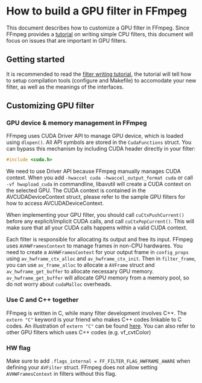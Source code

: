 # How to build a GPU filter in FFmpeg

This document describes how to customize a GPU filter in FFmpeg. Since FFmpeg provides a [tutorial](../ffmpeg-gpu/doc/writing_filters.txt) on writing simple CPU filters, this document will focus on issues that are important in GPU filters.

## Getting started

It is recommended to read the [filter writing tutorial](../ffmpeg-gpu/doc/writing_filters.txt), the tutorial will tell how to setup compilation tools (configure and Makefile) to accomodate your new filter, as well as the meanings of the interfaces.

## Customizing GPU filter

### GPU device & memory management in FFmpeg

FFmpeg uses CUDA Driver API to manage GPU device, which is loaded using `dlopen()`. All API symbols are stored in the `CudaFunctions` struct. You can bypass this mechanism by including CUDA header directly in your filter:

```cpp
#include <cuda.h>
```

We need to use Driver API because FFmpeg manually manages CUDA context. When you add `-hwaccel cuda -hwaccel_output_format cuda` or call `-vf hwupload_cuda` in commandline, libavutil will create a CUDA context on the selected GPU. The CUDA context is contained in the AVCUDADeviceContext struct, please refer to the sample GPU filters for how to access AVCUDADeviceContext. 

When implementing your GPU filter, you should call `cuCtxPushCurrent()` before any explicit/implicit CUDA calls, and call `cuCtxPopCurrent()`. This will make sure that all your CUDA calls happens within a valid CUDA context.

Each filter is responsible for allocating its output and free its input. FFmpeg uses `AVHWFramesContext` to manage frames in non-CPU hardwares. You need to create a `AVHWFramesContext` for your output frame in `config_props` using `av_hwframe_ctx_alloc` and `av_hwframe_ctx_init`. Then in `filter_frame`, you can use `av_frame_alloc` to allocate a `AVFrame` struct and `av_hwframe_get_buffer` to allocate necessary GPU memory. `av_hwframe_get_buffer` will allocate GPU memory from a memory pool, so do not worry about `cudaMalloc` overheads.

### Use C and C++ together

FFmpeg is written in C, while many filter development involves C++. The `extern "C"` keyword is your friend who makes C++ codes linkable to C codes. An illustration of `extern "C"` can be found [here](https://isocpp.org/wiki/faq/mixing-c-and-cpp). You can also refer to other GPU filters which uses C++ codes (e.g. vf_cvtColor)

### HW flag

Make sure to add `.flags_internal = FF_FILTER_FLAG_HWFRAME_AWARE` when defining your `AVFilter` struct. FFmpeg does not allow setting `AVHWFramesContext` in filters without this flag.